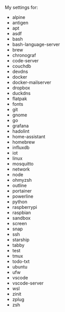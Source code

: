 My settings for:

* alpine
* antigen
* apt
* asdf
* bash
* bash-language-server
* brew
* chronograf
* code-server
* couchdb
* devdns
* docker
* docker-mailserver
* dropbox
* duckdns
* flatpak
* fonts
* git
* gnome
* go
* grafana
* hadolint
* home-assistant
* homebrew
* influxdb
* iot
* linux
* mosquitto
* network
* node
* ohmyzsh
* outline
* portainer
* powerline
* python
* raspberrypi
* raspbian
* sandbox
* screen
* snap
* ssh
* starship
* tabby
* test
* tmux
* todo-txt
* ubuntu
* ufw
* vscode
* vscode-server
* wsl
* zinit
* zplug
* zsh
